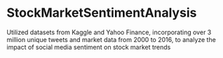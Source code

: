 # StockMarketSentimentAnalysis
Utilized datasets from Kaggle and Yahoo Finance, incorporating over 3 million unique tweets and market data from 2000 to 2016, to analyze the impact of social media sentiment on stock market trends

